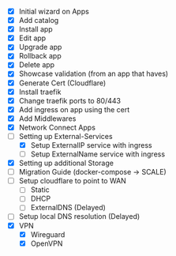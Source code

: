 - [x] Initial wizard on Apps
- [x] Add catalog
- [x] Install app
- [x] Edit app
- [x] Upgrade app
- [x] Rollback app
- [x] Delete app
- [x] Showcase validation (from an app that haves)
- [x] Generate Cert (Cloudflare)
- [x] Install traefik
- [x] Change traefik ports to 80/443
- [x] Add ingress on app using the cert
- [x] Add Middlewares
- [x] Network Connect Apps 
- [ ] Setting up External-Services
	- [x] Setup ExternalIP service with ingress
	- [ ] Setup ExternalName service with ingress
- [x] Setting up additional Storage
- [ ] Migration Guide (docker-compose -> SCALE)
- [ ] Setup cloudflare to point to WAN
	- [ ] Static
	- [ ] DHCP
	- [ ] ExternalDNS (Delayed)
- [ ] Setup local DNS resolution (Delayed)
- [x] VPN
	- [x] Wireguard
	- [x] OpenVPN